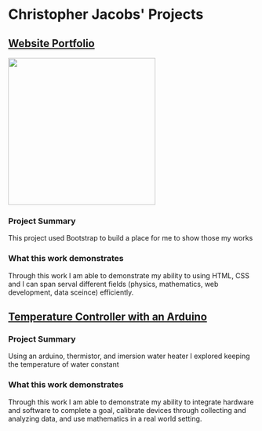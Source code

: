 # Christopher Jacobs' Projects

## [Website Portfolio](https://jacobsc050.github.io/website-portfolio/)

<img src=https://github.com/jacobsc050/portfolio/blob/main/assets/image.png width="300" height="300">

### Project Summary

This project used Bootstrap to build a place for me to show those my works

### What this work demonstrates

Through this work I am able to demonstrate my ability to using HTML, CSS and I can span serval different fields (physics, mathematics, web development, data sceince) efficiently.


## [Temperature Controller with an Arduino](https://github.com/jacobsc050/temperature-controller-arduino)



### Project Summary

Using an arduino, thermistor, and imersion water heater I explored keeping the temperature of water constant

### What this work demonstrates

Through this work I am able to demonstrate my ability to integrate hardware and software to complete a goal, calibrate devices through collecting and analyzing data, and use mathematics in a real world setting.  
